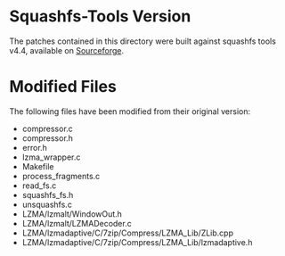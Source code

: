 Squashfs-Tools Version
======================

The patches contained in this directory were built against squashfs tools v4.4, available on [Sourceforge](http://sourceforge.net/projects/squashfs/files/).

Modified Files
==============

The following files have been modified from their original version:

 * compressor.c
 * compressor.h
 * error.h
 * lzma_wrapper.c
 * Makefile
 * process_fragments.c
 * read_fs.c
 * squashfs_fs.h
 * unsquashfs.c
 * LZMA/lzmalt/WindowOut.h
 * LZMA/lzmalt/LZMADecoder.c
 * LZMA/lzmadaptive/C/7zip/Compress/LZMA_Lib/ZLib.cpp
 * LZMA/lzmadaptive/C/7zip/Compress/LZMA_Lib/lzmadaptive.h

